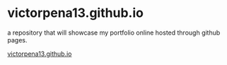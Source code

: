 # victorpena13.github.io


a repository that will showcase my portfolio online hosted through github pages. 

<a href="https://victorpena13.github.io/" target="_blank">victorpena13.github.io</a>

